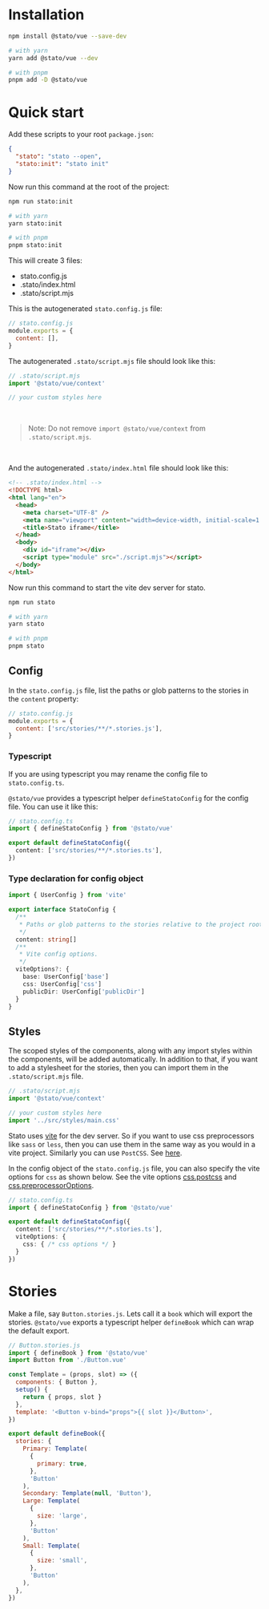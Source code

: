 # Installation

```bash
npm install @stato/vue --save-dev

# with yarn
yarn add @stato/vue --dev

# with pnpm
pnpm add -D @stato/vue
```

# Quick start

Add these scripts to your root `package.json`:

```json
{
  "stato": "stato --open",
  "stato:init": "stato init"
}
```

Now run this command at the root of the project:
```bash
npm run stato:init

# with yarn
yarn stato:init

# with pnpm
pnpm stato:init
```

This will create 3 files:
- stato.config.js
- .stato/index.html
- .stato/script.mjs

This is the autogenerated `stato.config.js` file:

```js
// stato.config.js
module.exports = {
  content: [],
}
```

The autogenerated `.stato/script.mjs` file should look like this:

```mjs
// .stato/script.mjs
import '@stato/vue/context'

// your custom styles here
```

<br>

> Note: Do not remove `import @stato/vue/context` from `.stato/script.mjs`.

<br>

And the autogenerated `.stato/index.html` file should look like this:

```html
<!-- .stato/index.html -->
<!DOCTYPE html>
<html lang="en">
  <head>
    <meta charset="UTF-8" />
    <meta name="viewport" content="width=device-width, initial-scale=1.0" />
    <title>Stato iframe</title>
  </head>
  <body>
    <div id="iframe"></div>
    <script type="module" src="./script.mjs"></script>
  </body>
</html>
```

Now run this command to start the vite dev server for stato.

```bash
npm run stato

# with yarn
yarn stato

# with pnpm
pnpm stato
```

## Config

In the `stato.config.js` file, list the paths or glob patterns to the stories in the `content` property:

```js
// stato.config.js
module.exports = {
  content: ['src/stories/**/*.stories.js'],
}
```

### Typescript

If you are using typescript you may rename the config file to `stato.config.ts`.

`@stato/vue` provides a typescript helper `defineStatoConfig` for the config file. You can use it like this:

```ts
// stato.config.ts
import { defineStatoConfig } from '@stato/vue'

export default defineStatoConfig({
  content: ['src/stories/**/*.stories.ts'],
})
```

### Type declaration for config object

```ts
import { UserConfig } from 'vite'

export interface StatoConfig {
  /**
   * Paths or glob patterns to the stories relative to the project root.
   */
  content: string[]
  /**
   * Vite config options.
   */
  viteOptions?: {
    base: UserConfig['base']
    css: UserConfig['css']
    publicDir: UserConfig['publicDir']
  }
}
```

## Styles

The scoped styles of the components, along with any import styles within the components, will be added automatically. In addition to that, if you want to add a stylesheet for the stories, then you can import them in the `.stato/script.mjs` file.

```mjs
// .stato/script.mjs
import '@stato/vue/context'

// your custom styles here
import '../src/styles/main.css'
```

Stato uses [vite](https://vitejs.dev) for the dev server. So if you want to use css preprocessors like `sass` or `less`, then you can use them in the same way as you would in a vite project. Similarly you can use `PostCSS`. See [here](https://vitejs.dev/guide/features.html#css).

In the config object of the `stato.config.js` file, you can also specify the vite options for `css` as shown below. See the vite options [css.postcss](https://vitejs.dev/config/#css-postcss) and [css.preprocessorOptions](https://vitejs.dev/config/#css-preprocessoroptions).

```ts
// stato.config.ts
import { defineStatoConfig } from '@stato/vue'

export default defineStatoConfig({
  content: ['src/stories/**/*.stories.ts'],
  viteOptions: {
    css: { /* css options */ }
  }
})
```

# Stories

Make a file, say `Button.stories.js`. Lets call it a `book` which will export the stories. `@stato/vue` exports a typescript helper `defineBook` which can wrap the default export.

```js
// Button.stories.js
import { defineBook } from '@stato/vue'
import Button from './Button.vue'

const Template = (props, slot) => ({
  components: { Button },
  setup() {
    return { props, slot }
  },
  template: '<Button v-bind="props">{{ slot }}</Button>',
})

export default defineBook({
  stories: {
    Primary: Template(
      {
        primary: true,
      },
      'Button'
    ),
    Secondary: Template(null, 'Button'),
    Large: Template(
      {
        size: 'large',
      },
      'Button'
    ),
    Small: Template(
      {
        size: 'small',
      },
      'Button'
    ),
  },
})
```
